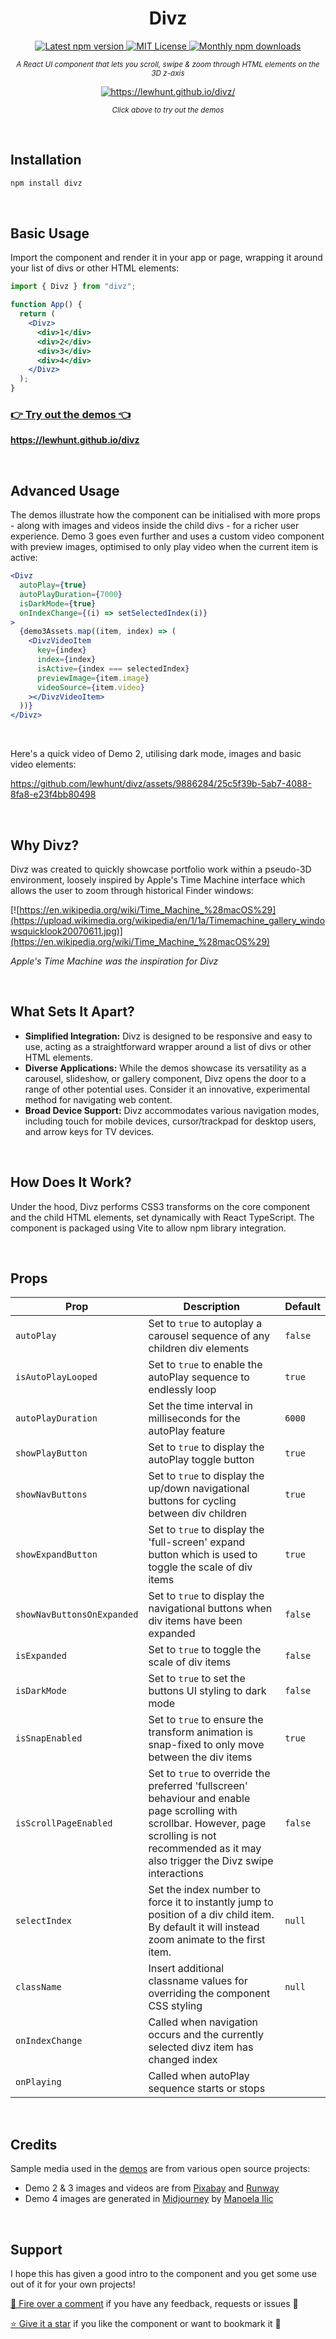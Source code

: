 <h1 align='center'>
  Divz
</h1>
<p align='center'>
  <a href='https://www.npmjs.com/package/divz'>
    <img src='https://img.shields.io/npm/v/divz.svg' alt='Latest npm version'>
  </a>
    <a href='https://github.com/lewhunt/divz/blob/main/LICENSE'>
    <img src='https://img.shields.io/badge/License-MIT-yellow.svg' alt='MIT License'>
  </a>
    <a href='https://www.npmjs.com/package/divz'>
    <img src='https://img.shields.io/npm/dm/divz.svg' alt='Monthly npm downloads'>
  </a>
</p>

<p align='center'><i><small>
A React UI component that lets you scroll, swipe & zoom through HTML elements on the 3D z-axis</small></i></p>

<p dir="auto" align='center'><a href="https://lewhunt.github.io/divz/" rel="nofollow"><img  align='center' src="https://lewhunt.github.io/assets/readme/divz-demo1.gif" alt="https://lewhunt.github.io/divz/"></a></p>

<p align='center'><i><small>
Click above to try out the demos</small></i></p>

<br/>

## Installation

```bash
npm install divz
```

<br/>

## Basic Usage

Import the component and render it in your app or page, wrapping it around your list of divs or other HTML elements:

```jsx
import { Divz } from "divz";

function App() {
  return (
    <Divz>
      <div>1</div>
      <div>2</div>
      <div>3</div>
      <div>4</div>
    </Divz>
  );
}
```

### [:point_right: Try out the demos :point_left:](https://lewhunt.github.io/divz/)

**https://lewhunt.github.io/divz**

<br/>

## Advanced Usage

The demos illustrate how the component can be initialised with more props - along with images and videos inside the child divs - for a richer user experience. Demo 3 goes even further and uses a custom video component with preview images, optimised to only play video when the current item is active:

```jsx
<Divz
  autoPlay={true}
  autoPlayDuration={7000}
  isDarkMode={true}
  onIndexChange={(i) => setSelectedIndex(i)}
>
  {demo3Assets.map((item, index) => (
    <DivzVideoItem
      key={index}
      index={index}
      isActive={index === selectedIndex}
      previewImage={item.image}
      videoSource={item.video}
    ></DivzVideoItem>
  ))}
</Divz>
```

<br/>

Here's a quick video of Demo 2, utilising dark mode, images and basic video elements:

https://github.com/lewhunt/divz/assets/9886284/25c5f39b-5ab7-4088-8fa8-e23f4bb80498

<br/>

## Why Divz?

Divz was created to quickly showcase portfolio work within a pseudo-3D environment, loosely inspired by Apple's Time Machine interface which allows the user to zoom through historical Finder windows:

[![https://en.wikipedia.org/wiki/Time_Machine_%28macOS%29](https://upload.wikimedia.org/wikipedia/en/1/1a/Timemachine_gallery_windowsquicklook20070611.jpg)](https://en.wikipedia.org/wiki/Time_Machine_%28macOS%29)

<p><i>Apple's Time Machine was the inspiration for Divz</i></p>

<br/>
  
## What Sets It Apart?

- <b>Simplified Integration:</b> Divz is designed to be responsive and easy to use, acting as a straightforward wrapper around a list of divs or other HTML elements.
- <b>Diverse Applications:</b> While the demos showcase its versatility as a carousel, slideshow, or gallery component, Divz opens the door to a range of other potential uses. Consider it an innovative, experimental method for navigating web content.
- <b>Broad Device Support:</b> Divz accommodates various navigation modes, including touch for mobile devices, cursor/trackpad for desktop users, and arrow keys for TV devices.

<br/>

## How Does It Work?

Under the hood, Divz performs CSS3 transforms on the core component and the child HTML elements, set dynamically with React TypeScript. The component is packaged using Vite to allow npm library integration.

<br/>

## Props

| Prop                       | Description                                                                                                                                                                                            | Default |
| -------------------------- | ------------------------------------------------------------------------------------------------------------------------------------------------------------------------------------------------------ | ------- |
| `autoPlay`                 | Set to `true` to autoplay a carousel sequence of any children div elements                                                                                                                             | `false` |
| `isAutoPlayLooped`         | Set to `true` to enable the autoPlay sequence to endlessly loop                                                                                                                                        | `true`  |
| `autoPlayDuration`         | Set the time interval in milliseconds for the autoPlay feature                                                                                                                                         | `6000`  |
| `showPlayButton`           | Set to `true` to display the autoPlay toggle button                                                                                                                                                    | `true`  |
| `showNavButtons`           | Set to `true` to display the up/down navigational buttons for cycling between div children                                                                                                             | `true`  |
| `showExpandButton`         | Set to `true` to display the 'full-screen' expand button which is used to toggle the scale of div items                                                                                                | `true`  |
| `showNavButtonsOnExpanded` | Set to `true` to display the navigational buttons when div items have been expanded                                                                                                                    | `false` |
| `isExpanded`               | Set to `true` to toggle the scale of div items                                                                                                                                                         | `false` |
| `isDarkMode`               | Set to `true` to set the buttons UI styling to dark mode                                                                                                                                               | `false` |
| `isSnapEnabled`            | Set to `true` to ensure the transform animation is snap-fixed to only move between the div items                                                                                                       | `true`  |
| `isScrollPageEnabled`      | Set to `true` to override the preferred 'fullscreen' behaviour and enable page scrolling with scrollbar. However, page scrolling is not recommended as it may also trigger the Divz swipe interactions | `false` |
| `selectIndex`              | Set the index number to force it to instantly jump to position of a div child item. By default it will instead zoom animate to the first item.                                                         | `null`  |
| `className`                | Insert additional classname values for overriding the component CSS styling                                                                                                                            | `null`  |
| `onIndexChange`            | Called when navigation occurs and the currently selected divz item has changed index                                                                                                                   |         |
| `onPlaying`                | Called when autoPlay sequence starts or stops                                                                                                                                                          |         |

<br/>

## Credits

Sample media used in the [demos](https://lewhunt.github.io/divz/) are from various open source projects:

- Demo 2 & 3 images and videos are from [Pixabay](https://pixabay.com/) and [Runway](https://runwayml.com/)
- Demo 4 images are generated in [Midjourney](https://www.midjourney.com/) by [Manoela Ilic](https://github.com/codrops/GridItemHoverEffect/)

<br/>

## Support

I hope this has given a good intro to the component and you get some use out of it for your own projects!

[💬 Fire over a comment](https://github.com/lewhunt/divz/issues) if you have any feedback, requests or issues 🐛

[⭐ Give it a star](https://github.com/lewhunt/divz) if you like the component or want to bookmark it 🙏
